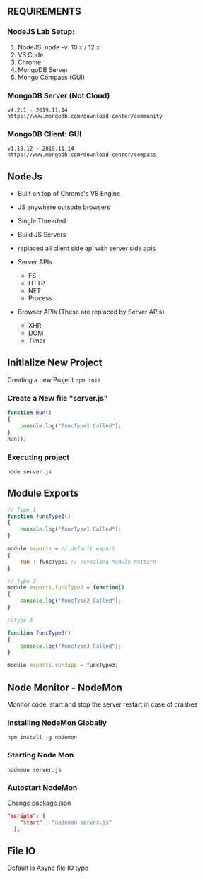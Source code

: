## REQUIREMENTS

### NodeJS Lab Setup:
1. NodeJS: node -v: 10.x / 12.x
2. VS.Code
3. Chrome
4. MongoDB Server
5. Mongo Compass (GUI)

### MongoDB Server (Not Cloud)
    v4.2.1 - 2019.11.14
    https://www.mongodb.com/download-center/community

### MongoDB Client: GUI
    v1.19.12 - 2019.11.14
    https://www.mongodb.com/download-center/compass

## NodeJs

- Built on top of Chrome's V8 Engine
- JS anywhere outsode browsers
- Single Threaded
- Build JS Servers
- replaced all client side api with server side apis
- Server APIs
  - FS
  - HTTP
  - NET
  - Process

- Browser APIs (These are replaced by Server APIs)
  - XHR
  - DOM
  - Timer

## Initialize New Project
Creating a new Project
```npm init```

### Create a New file "server.js"
```javascript
function Run()
{
    console.log("funcType1 Called");
}
Run();
```

### Executing project
```node server.js```

## Module Exports

```javascript
// Type 1
function funcType1()
{
    console.log("funcType1 Called");
}

module.exports = // default export
{
    run : funcType1 // revealing Module Pattern
}

// Type 2
module.exports.funcType2 = function()
{
    console.log("funcType2 Called");
}

//Type 3

function funcType3()
{
    console.log("funcType3 Called");
}

module.exports.run3app = funcType3;
```


## Node Monitor - NodeMon
Monitor code, start and stop the server
restart in case of crashes

### Installing NodeMon Globally

```npm install -g nodemon```

### Starting Node Mon
```nodemon server.js```

### Autostart NodeMon
Change package.json
```json
"scripts": {
    "start" : "nodemon server.js"
  },
```

## File IO
Default is Async file IO type